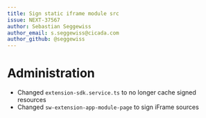 ```yaml
---
title: Sign static iframe module src
issue: NEXT-37567
author: Sebastian Seggewiss
author_email: s.seggewiss@cicada.com
author_github: @seggewiss
---
```

# Administration
* Changed `extension-sdk.service.ts` to no longer cache signed resources
* Changed `sw-extension-app-module-page` to sign iFrame sources
